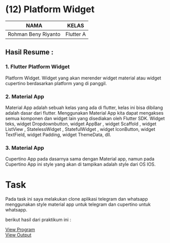 # (12) Platform Widget

| NAMA |  KELAS
|--|--|
| Rohman Beny Riyanto  |  Flutter A

## Hasil Resume :

### 1. Flutter Platform Widget
Platform Widget. Widget yang akan merender widget material atau widget cupertino berdasarkan platform yang di panggil.

### 2. Material App
Material App adalah sebuah kelas yang ada di flutter, kelas ini bisa dibilang adalah dasar dari flutter. Menggunakan Material App kita dapat mengakses semua komponen dan widget lain yang disediakan oleh Flutter SDK. Widget teks, widget Dropdownbutton, widget AppBar , widget Scaffold , widget ListView , StatelessWidget , StatefulWidget , widget IconButton, widget TextField, widget Padding, widget ThemeData, dll.

### 3. Material App
Cupertino App pada dasarnya sama dengan Material app, namun pada Cupertino App ini style yang akan di tampikan adalah style dari OS IOS.

# Task
Pada task ini saya melakukan clone aplikasi telegram dan whatsapp menggunakan style material app untuk telegram dan cupertino untuk whatsapp.

berikut hasil dari praktikum ini :

[View Program](https://github.com/RohmanBenyRiyanto/flutter_rohman-beny-riyanto/tree/main/11_Flutter%20Fundamental%20and%20Widget%20Building/praktikum/praktikum_11)<br>
[View Output]()